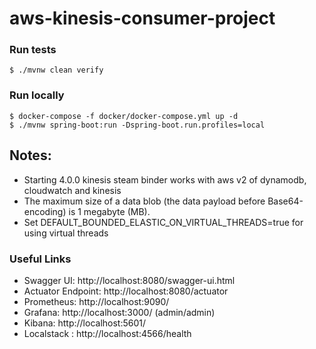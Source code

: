 # aws-kinesis-consumer-project

### Run tests
`$ ./mvnw clean verify`

### Run locally
```
$ docker-compose -f docker/docker-compose.yml up -d
$ ./mvnw spring-boot:run -Dspring-boot.run.profiles=local
```

## Notes:

 - Starting 4.0.0 kinesis steam binder works with aws v2 of dynamodb, cloudwatch and kinesis
 - The maximum size of a data blob (the data payload before Base64-encoding) is 1 megabyte (MB).
 - Set DEFAULT_BOUNDED_ELASTIC_ON_VIRTUAL_THREADS=true for using virtual threads


### Useful Links
* Swagger UI: http://localhost:8080/swagger-ui.html
* Actuator Endpoint: http://localhost:8080/actuator
* Prometheus: http://localhost:9090/
* Grafana: http://localhost:3000/ (admin/admin)
* Kibana: http://localhost:5601/
* Localstack : http://localhost:4566/health
